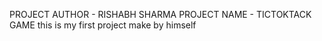 PROJECT
AUTHOR - RISHABH SHARMA
PROJECT NAME - TICTOKTACK GAME
this is my first project make by himself


